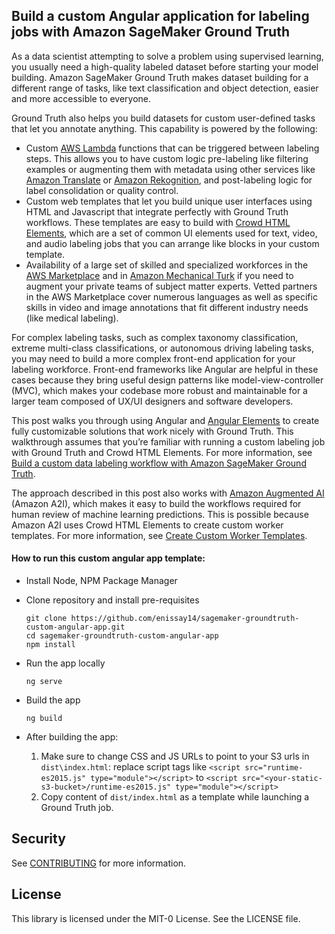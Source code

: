 ## Build a custom Angular application for labeling jobs with Amazon SageMaker Ground Truth

As a data scientist attempting to solve a problem using supervised learning, you usually need a high-quality labeled dataset before starting your model building. Amazon SageMaker Ground Truth makes dataset building for a different range of tasks, like text classification and object detection, easier and more accessible to everyone.

Ground Truth also helps you build datasets for custom user-defined tasks that let you annotate anything. This capability is powered by the following:

* Custom [AWS Lambda](https://aws.amazon.com/lambda/) functions that can be triggered between labeling steps. This allows you to have custom logic pre-labeling like filtering examples or augmenting them with metadata using other services like [Amazon Translate](https://aws.amazon.com/translate/) or [Amazon Rekognition](https://aws.amazon.com/rekognition/), and post-labeling logic for label consolidation or quality control.
* Custom web templates that let you build unique user interfaces using HTML and Javascript that integrate perfectly with Ground Truth workflows. These templates are easy to build with [Crowd HTML Elements](https://docs.aws.amazon.com/sagemaker/latest/dg/sms-ui-template-reference.html), which are a set of common UI elements used for text, video, and audio labeling jobs that you can arrange like blocks in your custom template.
* Availability of a large set of skilled and specialized workforces in the [AWS Marketplace](https://aws.amazon.com/partners/aws-marketplace/) and in [Amazon Mechanical Turk](https://requester.mturk.com/create/projects/new) if you need to augment your private teams of subject matter experts. Vetted partners in the AWS Marketplace cover numerous languages as well as specific skills in video and image annotations that fit different industry needs (like medical labeling).

For complex labeling tasks, such as complex taxonomy classification, extreme multi-class classifications, or autonomous driving labeling tasks, you may need to build a more complex front-end application for your labeling workforce. Front-end frameworks like Angular are helpful in these cases because they bring useful design patterns like model-view-controller (MVC), which makes your codebase more robust and maintainable for a larger team composed of UX/UI designers and software developers.

This post walks you through using Angular and [Angular Elements](https://angular.io/guide/elements) to create fully customizable solutions that work nicely with Ground Truth. This walkthrough assumes that you’re familiar with running a custom labeling job with Ground Truth and Crowd HTML Elements. For more information, see [Build a custom data labeling workflow with Amazon SageMaker Ground Truth](https://aws.amazon.com/blogs/machine-learning/build-a-custom-data-labeling-workflow-with-amazon-sagemaker-ground-truth/).

The approach described in this post also works with [Amazon Augmented AI](https://aws.amazon.com/augmented-ai/) (Amazon A2I), which makes it easy to build the workflows required for human review of machine learning predictions. This is possible because Amazon A2I uses Crowd HTML Elements to create custom worker templates. For more information, see [Create Custom Worker Templates](https://docs.aws.amazon.com/sagemaker/latest/dg/a2i-custom-templates.html).


#### How to run this custom angular app template:
- Install Node, NPM Package Manager

- Clone repository and install pre-requisites

    ```
    git clone https://github.com/enissay14/sagemaker-groundtruth-custom-angular-app.git
    cd sagemaker-groundtruth-custom-angular-app
    npm install
    ```
- Run the app locally
  ```
  ng serve
  ```
- Build the app
  ```
  ng build
  ```
- After building the app:
    1) Make sure to change CSS and JS URLs to point to your S3 urls in `dist\index.html`: replace script tags like `<script src="runtime-es2015.js" type="module"></script>` to `<script src="<your-static-s3-bucket>/runtime-es2015.js" type="module"></script>`
    2) Copy content of `dist/index.html` as a template while launching a Ground Truth job.


## Security

See [CONTRIBUTING](CONTRIBUTING.md#security-issue-notifications) for more information.

## License

This library is licensed under the MIT-0 License. See the LICENSE file.
